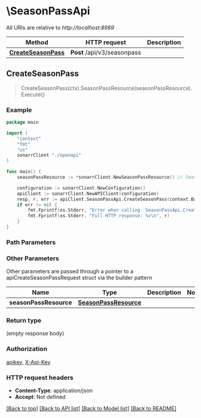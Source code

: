 # \SeasonPassApi

All URIs are relative to *http://localhost:8989*

Method | HTTP request | Description
------------- | ------------- | -------------
[**CreateSeasonPass**](SeasonPassApi.md#CreateSeasonPass) | **Post** /api/v3/seasonpass | 



## CreateSeasonPass

> CreateSeasonPass(ctx).SeasonPassResource(seasonPassResource).Execute()



### Example

```go
package main

import (
    "context"
    "fmt"
    "os"
    sonarrClient "./openapi"
)

func main() {
    seasonPassResource := *sonarrClient.NewSeasonPassResource() // SeasonPassResource |  (optional)

    configuration := sonarrClient.NewConfiguration()
    apiClient := sonarrClient.NewAPIClient(configuration)
    resp, r, err := apiClient.SeasonPassApi.CreateSeasonPass(context.Background()).SeasonPassResource(seasonPassResource).Execute()
    if err != nil {
        fmt.Fprintf(os.Stderr, "Error when calling `SeasonPassApi.CreateSeasonPass``: %v\n", err)
        fmt.Fprintf(os.Stderr, "Full HTTP response: %v\n", r)
    }
}
```

### Path Parameters



### Other Parameters

Other parameters are passed through a pointer to a apiCreateSeasonPassRequest struct via the builder pattern


Name | Type | Description  | Notes
------------- | ------------- | ------------- | -------------
 **seasonPassResource** | [**SeasonPassResource**](SeasonPassResource.md) |  | 

### Return type

 (empty response body)

### Authorization

[apikey](../README.md#apikey), [X-Api-Key](../README.md#X-Api-Key)

### HTTP request headers

- **Content-Type**: application/json
- **Accept**: Not defined

[[Back to top]](#) [[Back to API list]](../README.md#documentation-for-api-endpoints)
[[Back to Model list]](../README.md#documentation-for-models)
[[Back to README]](../README.md)

